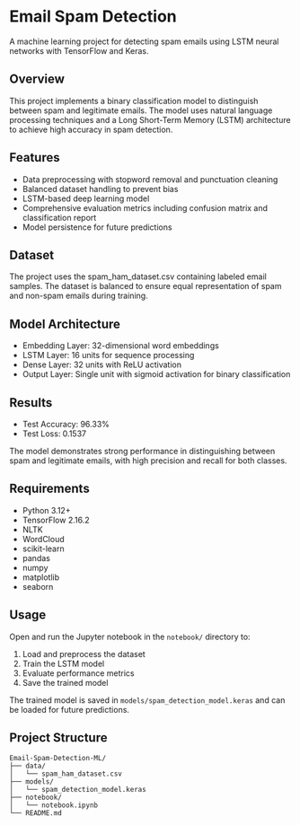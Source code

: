 # Email Spam Detection

A machine learning project for detecting spam emails using LSTM neural networks with TensorFlow and Keras.

## Overview

This project implements a binary classification model to distinguish between spam and legitimate emails. The model uses natural language processing techniques and a Long Short-Term Memory (LSTM) architecture to achieve high accuracy in spam detection.

## Features

- Data preprocessing with stopword removal and punctuation cleaning
- Balanced dataset handling to prevent bias
- LSTM-based deep learning model
- Comprehensive evaluation metrics including confusion matrix and classification report
- Model persistence for future predictions

## Dataset

The project uses the spam_ham_dataset.csv containing labeled email samples. The dataset is balanced to ensure equal representation of spam and non-spam emails during training.

## Model Architecture

- Embedding Layer: 32-dimensional word embeddings
- LSTM Layer: 16 units for sequence processing
- Dense Layer: 32 units with ReLU activation
- Output Layer: Single unit with sigmoid activation for binary classification

## Results

- Test Accuracy: 96.33%
- Test Loss: 0.1537

The model demonstrates strong performance in distinguishing between spam and legitimate emails, with high precision and recall for both classes.

## Requirements

- Python 3.12+
- TensorFlow 2.16.2
- NLTK
- WordCloud
- scikit-learn
- pandas
- numpy
- matplotlib
- seaborn

## Usage

Open and run the Jupyter notebook in the `notebook/` directory to:
1. Load and preprocess the dataset
2. Train the LSTM model
3. Evaluate performance metrics
4. Save the trained model

The trained model is saved in `models/spam_detection_model.keras` and can be loaded for future predictions.

## Project Structure

```
Email-Spam-Detection-ML/
├── data/
│   └── spam_ham_dataset.csv
├── models/
│   └── spam_detection_model.keras
├── notebook/
│   └── notebook.ipynb
└── README.md
```

